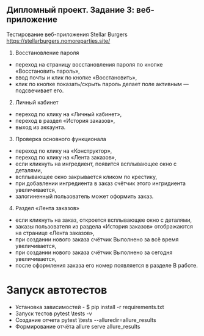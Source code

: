 ## Дипломный проект. Задание 3: веб-приложение
Тестирование веб-приложения Stellar Burgers https://stellarburgers.nomoreparties.site/

1. Восстановление пароля
- переход на страницу восстановления пароля по кнопке «Восстановить пароль»,
- ввод почты и клик по кнопке «Восстановить»,
- клик по кнопке показать/скрыть пароль делает поле активным — подсвечивает его.
2. Личный кабинет 
- переход по клику на «Личный кабинет»,
- переход в раздел «История заказов»,
- выход из аккаунта.
3. Проверка основного функционала
- переход по клику на «Конструктор»,
- переход по клику на «Лента заказов»,
- если кликнуть на ингредиент, появится всплывающее окно с деталями,
- всплывающее окно закрывается кликом по крестику,
- при добавлении ингредиента в заказ счётчик этого ингридиента увеличивается,
- залогиненный пользователь может оформить заказ.
4. Раздел «Лента заказов»
- если кликнуть на заказ, откроется всплывающее окно с деталями,
- заказы пользователя из раздела «История заказов» отображаются на странице «Лента заказов»,
- при создании нового заказа счётчик Выполнено за всё время увеличивается,
- при создании нового заказа счётчик Выполнено за сегодня увеличивается,
- после оформления заказа его номер появляется в разделе В работе.

# Запуск автотестов
- Установка зависимостей - $ pip install -r requirements.txt
- Запуск тестов pytest \tests -v
- Создание отчета pytest \tests --alluredir=allure_results 
- Формирование отчёта allure serve allure_results 